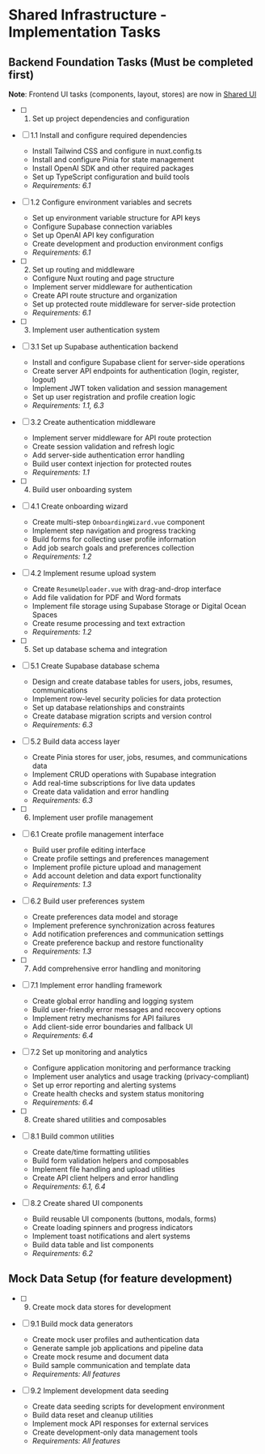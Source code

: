 # Shared Infrastructure - Implementation Tasks

## Backend Foundation Tasks (Must be completed first)

**Note**: Frontend UI tasks (components, layout, stores) are now in [Shared UI](../shared-ui/tasks.md)

- [ ] 1. Set up project dependencies and configuration
- [ ] 1.1 Install and configure required dependencies

  - Install Tailwind CSS and configure in nuxt.config.ts
  - Install and configure Pinia for state management
  - Install OpenAI SDK and other required packages
  - Set up TypeScript configuration and build tools
  - _Requirements: 6.1_

- [ ] 1.2 Configure environment variables and secrets

  - Set up environment variable structure for API keys
  - Configure Supabase connection variables
  - Set up OpenAI API key configuration
  - Create development and production environment configs
  - _Requirements: 6.1_

- [ ] 2. Set up routing and middleware

  - Configure Nuxt routing and page structure
  - Implement server middleware for authentication
  - Create API route structure and organization
  - Set up protected route middleware for server-side protection
  - _Requirements: 6.1_

- [ ] 3. Implement user authentication system
- [ ] 3.1 Set up Supabase authentication backend

  - Install and configure Supabase client for server-side operations
  - Create server API endpoints for authentication (login, register, logout)
  - Implement JWT token validation and session management
  - Set up user registration and profile creation logic
  - _Requirements: 1.1, 6.3_

- [ ] 3.2 Create authentication middleware

  - Implement server middleware for API route protection
  - Create session validation and refresh logic
  - Add server-side authentication error handling
  - Build user context injection for protected routes
  - _Requirements: 1.1_

- [ ] 4. Build user onboarding system
- [ ] 4.1 Create onboarding wizard

  - Create multi-step `OnboardingWizard.vue` component
  - Implement step navigation and progress tracking
  - Build forms for collecting user profile information
  - Add job search goals and preferences collection
  - _Requirements: 1.2_

- [ ] 4.2 Implement resume upload system

  - Create `ResumeUploader.vue` with drag-and-drop interface
  - Add file validation for PDF and Word formats
  - Implement file storage using Supabase Storage or Digital Ocean Spaces
  - Create resume processing and text extraction
  - _Requirements: 1.2_

- [ ] 5. Set up database schema and integration
- [ ] 5.1 Create Supabase database schema

  - Design and create database tables for users, jobs, resumes, communications
  - Implement row-level security policies for data protection
  - Set up database relationships and constraints
  - Create database migration scripts and version control
  - _Requirements: 6.3_

- [ ] 5.2 Build data access layer

  - Create Pinia stores for user, jobs, resumes, and communications data
  - Implement CRUD operations with Supabase integration
  - Add real-time subscriptions for live data updates
  - Create data validation and error handling
  - _Requirements: 6.3_

- [ ] 6. Implement user profile management
- [ ] 6.1 Create profile management interface

  - Build user profile editing interface
  - Create profile settings and preferences management
  - Implement profile picture upload and management
  - Add account deletion and data export functionality
  - _Requirements: 1.3_

- [ ] 6.2 Build user preferences system

  - Create preferences data model and storage
  - Implement preference synchronization across features
  - Add notification preferences and communication settings
  - Create preference backup and restore functionality
  - _Requirements: 1.3_

- [ ] 7. Add comprehensive error handling and monitoring
- [ ] 7.1 Implement error handling framework

  - Create global error handling and logging system
  - Build user-friendly error messages and recovery options
  - Implement retry mechanisms for API failures
  - Add client-side error boundaries and fallback UI
  - _Requirements: 6.4_

- [ ] 7.2 Set up monitoring and analytics

  - Configure application monitoring and performance tracking
  - Implement user analytics and usage tracking (privacy-compliant)
  - Set up error reporting and alerting systems
  - Create health checks and system status monitoring
  - _Requirements: 6.4_

- [ ] 8. Create shared utilities and composables
- [ ] 8.1 Build common utilities

  - Create date/time formatting utilities
  - Build form validation helpers and composables
  - Implement file handling and upload utilities
  - Create API client helpers and error handling
  - _Requirements: 6.1, 6.4_

- [ ] 8.2 Create shared UI components

  - Build reusable UI components (buttons, modals, forms)
  - Create loading spinners and progress indicators
  - Implement toast notifications and alert systems
  - Build data table and list components
  - _Requirements: 6.2_

## Mock Data Setup (for feature development)

- [ ] 9. Create mock data stores for development
- [ ] 9.1 Build mock data generators

  - Create mock user profiles and authentication data
  - Generate sample job applications and pipeline data
  - Create mock resume and document data
  - Build sample communication and template data
  - _Requirements: All features_

- [ ] 9.2 Implement development data seeding

  - Create data seeding scripts for development environment
  - Build data reset and cleanup utilities
  - Implement mock API responses for external services
  - Create development-only data management tools
  - _Requirements: All features_
